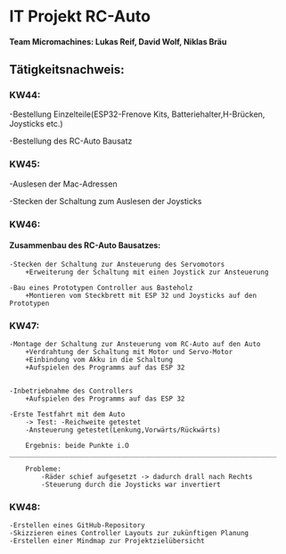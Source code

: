# IT Projekt RC-Auto 
#### Team Micromachines: Lukas Reif, David Wolf, Niklas Bräu

## Tätigkeitsnachweis:
### KW44: 
-Bestellung Einzelteile(ESP32-Frenove Kits, Batteriehalter,H-Brücken, Joysticks etc.)

-Bestellung des RC-Auto Bausatz

### KW45: 
-Auslesen der Mac-Adressen

-Stecken der Schaltung zum Auslesen der Joysticks

### KW46: 
#### Zusammenbau des RC-Auto Bausatzes:

    -Stecken der Schaltung zur Ansteuerung des Servomotors
        +Erweiterung der Schaltung mit einen Joystick zur Ansteuerung

    -Bau eines Prototypen Controller aus Basteholz
        +Montieren vom Steckbrett mit ESP 32 und Joysticks auf den Prototypen

### KW47: 
    -Montage der Schaltung zur Ansteuerung vom RC-Auto auf den Auto
        +Verdrahtung der Schaltung mit Motor und Servo-Motor
        +Einbindung vom Akku in die Schaltung
        +Aufspielen des Programms auf das ESP 32
     
      
    -Inbetriebnahme des Controllers
        +Aufspielen des Programms auf das ESP 32

    -Erste Testfahrt mit dem Auto  
        -> Test: -Reichweite getestet
        -Ansteuerung getestet(Lenkung,Vorwärts/Rückwärts)

        Ergebnis: beide Punkte i.O
    ___________________________________________________________________

        Probleme: 
            -Räder schief aufgesetzt -> dadurch drall nach Rechts
            -Steuerung durch die Joysticks war invertiert

### KW48: 
    -Erstellen eines GitHub-Repository
    -Skizzieren eines Controller Layouts zur zukünftigen Planung
    -Erstellen einer Mindmap zur Projektzielübersicht


                                                  
      

    
